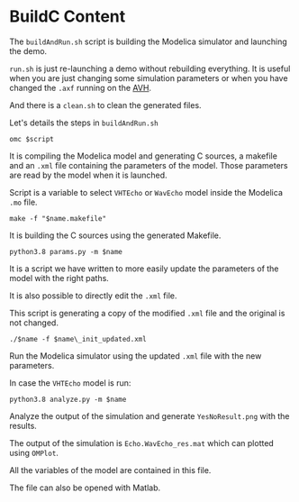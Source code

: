 # BuildC Content

The `buildAndRun.sh` script is building the Modelica simulator and launching the demo.

`run.sh` is just re-launching a demo without rebuilding everything. It is useful when you are just changing some simulation parameters or when you have changed the `.axf` running on the [AVH](https://arm-software.github.io/AVH/main/overview/html/index.html).

And there is a `clean.sh` to clean the generated files.

Let's details the steps in `buildAndRun.sh`

`omc $script`

It is compiling the Modelica model and generating C sources, a makefile and an `.xml` file containing the parameters of the model. Those parameters are read by the model when it is launched.

Script is a variable to select `VHTEcho` or `WavEcho` model inside the Modelica `.mo` file.

`make -f "$name.makefile" `

It is building the C sources using the generated Makefile.

`python3.8 params.py -m $name`

It is a script we have written to more easily update the parameters of the model with the right paths.

It is also possible to directly edit the `.xml` file.

This script is generating a copy of the modified `.xml` file and the original is not changed.

`./$name -f $name\_init_updated.xml`

Run the Modelica simulator using the updated `.xml` file with the new parameters.

In case the `VHTEcho` model is run:

`python3.8 analyze.py -m $name`

Analyze the output of the simulation and generate `YesNoResult.png` with the results.

The output of the simulation is `Echo.WavEcho_res.mat` which can plotted using `OMPlot`.

All the variables of the model are contained in this file.

The file can also be opened with Matlab.



